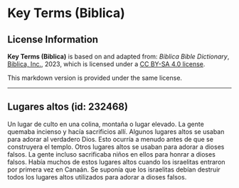 # Key Terms (Biblica)

## License Information

**Key Terms (Biblica)** is based on and adapted from: _Biblica Bible Dictionary_, [Biblica, Inc.](https://www.biblica.com/), 2023, which is licensed under a [CC BY-SA 4.0 license](https://creativecommons.org/licenses/by-sa/4.0/legalcode.en).

This markdown version is provided under the same license.



--------------------------------

## Lugares altos (id: 232468)

Un lugar de culto en una colina, montaña o lugar elevado. La gente quemaba incienso y hacía sacrificios allí. Algunos lugares altos se usaban para adorar al verdadero Dios. Esto ocurría a menudo antes de que se construyera el templo. Otros lugares altos se usaban para adorar a dioses falsos. La gente incluso sacrificaba niños en ellos para honrar a dioses falsos. Había muchos de estos lugares altos cuando los israelitas entraron por primera vez en Canaán. Se suponía que los israelitas debían destruir todos los lugares altos utilizados para adorar a dioses falsos.


